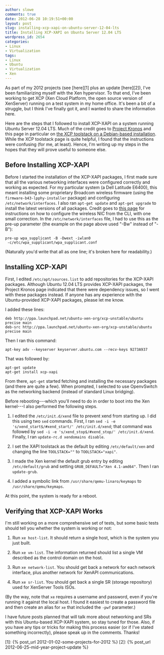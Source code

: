 ```yaml
---
author: slowe
comments: true
date: 2012-06-28 10:19:51+00:00
layout: post
slug: installing-xcp-xapi-on-ubuntu-server-12-04-lts
title: Installing XCP-XAPI on Ubuntu Server 12.04 LTS
wordpress_id: 2654
categories:
- Linux
- Virtualization
tags:
- Linux
- Ubuntu
- Virtualization
- Xen
---
```


As part of my 2012 projects (see [here][1] plus an update [here][2]), I've been familiarizing myself with the Xen hypervisor. To that end, I've been working to get XCP (Xen Cloud Platform, the open source version of XenServer) running on a test system in my home office. It's been a bit of a struggle, but I think I've finally got it, and I wanted to share the information here.

Here are the steps that I followed to install XCP-XAPI on a system running Ubuntu Server 12.04 LTS. Much of the credit goes to [Project Kronos](http://wiki.xen.org/wiki/Project_Kronos) and this page in particular on [the XCP toolstack on a Debian-based installation](http://wiki.xen.org/wiki/XCP_toolstack_on_a_Debian-based_distribution). While the XCP toolstack page is quite helpful, I found that the instructions were confusing (for me, at least). Hence, I'm writing up my steps in the hopes that they will prove useful to someone else.

## Before Installing XCP-XAPI

Before I started the installation of the XCP-XAPI packages, I first made sure that all the various networking interfaces were configured correctly and working as expected. For my particular system (a Dell Latitude E6400), this meant installing some proprietary Broadcom wireless firmware (using the `firmware-b43-lpphy-installer` package) and configuring `/etc/network/interfaces`. I also ran `apt-get update` and `apt-get upgrade` to install the latest versions of all packages. Credit goes to [this page](http://www.linuxhomenetworking.com/wiki/index.php/Quick_HOWTO_:_Ch13_:_Linux_Wireless_Networking#Debian_.2F_Ubuntu) for instructions on how to configure the wireless NIC from the CLI, with one small correction. In the `/etc/network/interfaces` file, I had to use this as the pre-up parameter (the example on the page above used "-Bw" instead of "-B"):

    pre-up wpa_supplicant -B -Dwext -iwlan0  
     -c/etc/wpa_supplicant/wpa_supplicant.conf

(Naturally you'd write that all as one line; it's broken here for readability.)

## Installing XCP-XAPI

First, I edited `/etc/apt/sources.list` to add repositories for the XCP-XAPI packages. Although Ubuntu 12.04 LTS provides XCP-XAPI packages, the Project Kronos page indicated that there were dependency issues, so I went with these packages instead. If anyone has any experience with the Ubuntu-provided XCP-XAPI packages, please let me know.

I added these lines:

	deb http://ppa.launchpad.net/ubuntu-xen-org/xcp-unstable/ubuntu precise main  
	deb-src http://ppa.launchpad.net/ubuntu-xen-org/xcp-unstable/ubuntu precise main

Then I ran this command:

    apt-key adv --keyserver keyserver.ubuntu.com --recv-keys 9273A937

That was followed by:

    apt-get update
    apt-get install xcp-xapi

From there, `apt-get` started fetching and installing the necessary packages (and there are quite a few). When prompted, I selected to use OpenvSwitch as the networking backend (instead of standard Linux bridging).

Before rebooting---which you'll need to do in order to boot into the Xen kernel---I also performed the following steps.

1. I edited the `/etc/init.d/xend` file to prevent xend from starting up. I did this using two `sed` commands. First, I ran `sed -i -e 's/xend_start$/#xend_start/' /etc/init.d/xend`; that command was followed by `sed -i -e 's/xend_stop$/#xend_stop/' /etc/init.d/xend`. Finally, I ran `update-rc.d xendomains disable`.

2. I set the XAPI toolstack as the default by editing `/etc/default/xen` and changing the line `TOOLSTACK=""` to `TOOLSTACK="xapi"`.

3. I made the Xen kernel the default grub entry by editing `/etc/default/grub` and setting `GRUB_DEFAULT="Xen 4.1-amd64"`. Then I ran `update-grub`.

4. I added a symbolic link from `/usr/share/qemu-linaro/keymaps` to `/usr/share/qemu/keymaps`.

At this point, the system is ready for a reboot.

## Verifying that XCP-XAPI Works

I'm still working on a more comprehensive set of tests, but some basic tests should tell you whether the system is working or not:

1. Run `xe host-list`. It should return a single host, which is the system you just built.

2. Run `xe vm-list`. The information returned should list a single VM described as the control domain on the host.

3. Run `xe network-list`. You should get back a network for each network interface, plus another network for XenAPI communications.

4. Run `xe sr-list`. You should get back a single SR (storage repository) used for XenServer Tools ISOs.

(By the way, note that `xe` requires a username and password, even if you're running it against the local host. I found it easiest to create a password file and then create an alias for `xe` that included the `-pwf` parameter.)

I have future posts planned that will talk more about networking and SRs with this Ubuntu-based XCP-XAPI system, so stay tuned for those. Also, if you have any tips or tricks for making this process easier (or if I've stated something incorrectly), please speak up in the comments. Thanks!

[1]: {% post_url 2012-01-02-some-projects-for-2012 %}
[2]: {% post_url 2012-06-25-mid-year-project-update %}
